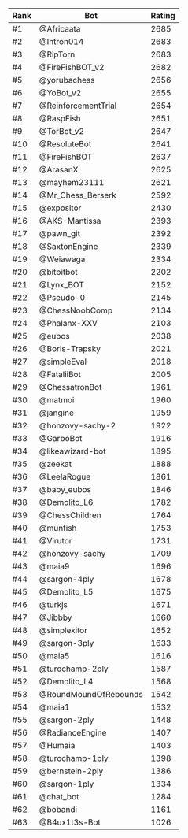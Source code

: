 Rank|Bot|Rating
---|---|---
#1|@Africaata|2685
#2|@Intron014|2683
#3|@RipTorn|2683
#4|@FireFishBOT_v2|2682
#5|@yorubachess|2656
#6|@YoBot_v2|2655
#7|@ReinforcementTrial|2654
#8|@RaspFish|2651
#9|@TorBot_v2|2647
#10|@ResoluteBot|2641
#11|@FireFishBOT|2637
#12|@ArasanX|2625
#13|@mayhem23111|2621
#14|@Mr_Chess_Berserk|2592
#15|@expositor|2430
#16|@AKS-Mantissa|2393
#17|@pawn_git|2392
#18|@SaxtonEngine|2339
#19|@Weiawaga|2334
#20|@bitbitbot|2202
#21|@Lynx_BOT|2152
#22|@Pseudo-0|2145
#23|@ChessNoobComp|2134
#24|@Phalanx-XXV|2103
#25|@eubos|2038
#26|@Boris-Trapsky|2021
#27|@simpleEval|2018
#28|@FataliiBot|2005
#29|@ChessatronBot|1961
#30|@matmoi|1960
#31|@jangine|1959
#32|@honzovy-sachy-2|1922
#33|@GarboBot|1916
#34|@likeawizard-bot|1895
#35|@zeekat|1888
#36|@LeelaRogue|1861
#37|@baby_eubos|1846
#38|@Demolito_L6|1782
#39|@ChessChildren|1764
#40|@munfish|1753
#41|@Virutor|1731
#42|@honzovy-sachy|1709
#43|@maia9|1696
#44|@sargon-4ply|1678
#45|@Demolito_L5|1675
#46|@turkjs|1671
#47|@Jibbby|1660
#48|@simplexitor|1652
#49|@sargon-3ply|1633
#50|@maia5|1616
#51|@turochamp-2ply|1587
#52|@Demolito_L4|1568
#53|@RoundMoundOfRebounds|1542
#54|@maia1|1532
#55|@sargon-2ply|1448
#56|@RadianceEngine|1407
#57|@Humaia|1403
#58|@turochamp-1ply|1398
#59|@bernstein-2ply|1386
#60|@sargon-1ply|1334
#61|@chat_bot|1284
#62|@bobandi|1161
#63|@B4ux1t3s-Bot|1026
